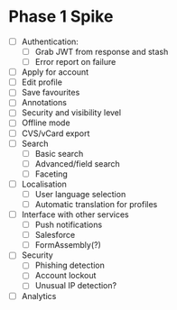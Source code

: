 # Phase 1 Spike

- [ ] Authentication:
  - [ ] Grab JWT from response and stash
  - [ ] Error report on failure
- [ ] Apply for account
- [ ] Edit profile
- [ ] Save favourites
- [ ] Annotations
- [ ] Security and visibility level
- [ ] Offline mode
- [ ] CVS/vCard export
- [ ] Search
  - [ ] Basic search
  - [ ] Advanced/field search
  - [ ] Faceting
- [ ] Localisation
  - [ ] User language selection
  - [ ] Automatic translation for profiles
- [ ] Interface with other services
  - [ ] Push notifications
  - [ ] Salesforce
  - [ ] FormAssembly(?)
- [ ] Security
  - [ ] Phishing detection
  - [ ] Account lockout
  - [ ] Unusual IP detection?
- [ ] Analytics
